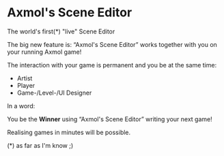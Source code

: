 # Axmol's Scene Editor
The world's first(*) "live" Scene Editor     

The big new feature is:
“Axmol's Scene Editor” works together with you on your running Axmol game!

The interaction with your game is permanent and you be at the same time:

- Artist
- Player
- Game-/Level-/UI Designer

In a word:

You be the **Winner** using “Axmol's Scene Editor” writing your next game!

Realising games in minutes will be possible.

(*) as far as I'm know ;)
